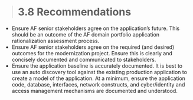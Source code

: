 > # **3.8** Recommendations

- Ensure AF senior stakeholders agree on the application’s future.  This should be an outcome of the AF domain portfolio application rationalization assessment process.
- Ensure AF senior stakeholders agree on the required (and desired) outcomes for the modernization project.  Ensure this is clearly and concisely documented and communicated to stakeholders.
- Ensure the application baseline is accurately documented.  It is best to use an auto discovery tool against the existing production application to create a model of the application.  At a minimum, ensure the application code, database, interfaces, network constructs, and cyber/identity and access management mechanisms are documented and understood.

